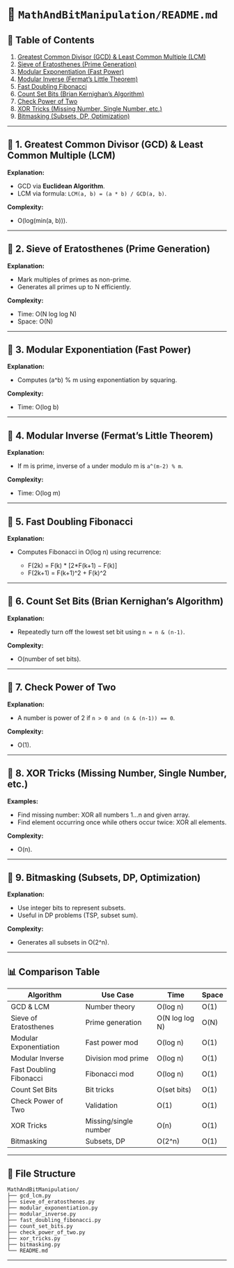 # 📂 `MathAndBitManipulation/README.md`

## 📑 Table of Contents

1. [Greatest Common Divisor (GCD) & Least Common Multiple (LCM)](#1-greatest-common-divisor-gcd--least-common-multiple-lcm)
2. [Sieve of Eratosthenes (Prime Generation)](#2-sieve-of-eratosthenes-prime-generation)
3. [Modular Exponentiation (Fast Power)](#3-modular-exponentiation-fast-power)
4. [Modular Inverse (Fermat’s Little Theorem)](#4-modular-inverse-fermats-little-theorem)
5. [Fast Doubling Fibonacci](#5-fast-doubling-fibonacci)
6. [Count Set Bits (Brian Kernighan’s Algorithm)](#6-count-set-bits-brian-kernighans-algorithm)
7. [Check Power of Two](#7-check-power-of-two)
8. [XOR Tricks (Missing Number, Single Number, etc.)](#8-xor-tricks-missing-number-single-number-etc)
9. [Bitmasking (Subsets, DP, Optimization)](#9-bitmasking-subsets-dp-optimization)

---

## 🔹 1. Greatest Common Divisor (GCD) & Least Common Multiple (LCM)

**Explanation:**

* GCD via **Euclidean Algorithm**.
* LCM via formula: `LCM(a, b) = (a * b) / GCD(a, b)`.

**Complexity:**

* O(log(min(a, b))).

---

## 🔹 2. Sieve of Eratosthenes (Prime Generation)

**Explanation:**

* Mark multiples of primes as non-prime.
* Generates all primes up to N efficiently.

**Complexity:**

* Time: O(N log log N)
* Space: O(N)

---

## 🔹 3. Modular Exponentiation (Fast Power)

**Explanation:**

* Computes (a^b) % m using exponentiation by squaring.

**Complexity:**

* Time: O(log b)

---

## 🔹 4. Modular Inverse (Fermat’s Little Theorem)

**Explanation:**

* If m is prime, inverse of `a` under modulo m is `a^(m-2) % m`.

**Complexity:**

* Time: O(log m)

---

## 🔹 5. Fast Doubling Fibonacci

**Explanation:**

* Computes Fibonacci in O(log n) using recurrence:

  * F(2k) = F(k) \* \[2\*F(k+1) − F(k)]
  * F(2k+1) = F(k+1)^2 + F(k)^2

---

## 🔹 6. Count Set Bits (Brian Kernighan’s Algorithm)

**Explanation:**

* Repeatedly turn off the lowest set bit using `n = n & (n-1)`.

**Complexity:**

* O(number of set bits).

---

## 🔹 7. Check Power of Two

**Explanation:**

* A number is power of 2 if `n > 0 and (n & (n-1)) == 0`.

**Complexity:**

* O(1).

---

## 🔹 8. XOR Tricks (Missing Number, Single Number, etc.)

**Examples:**

* Find missing number: XOR all numbers 1…n and given array.
* Find element occurring once while others occur twice: XOR all elements.

**Complexity:**

* O(n).

---

## 🔹 9. Bitmasking (Subsets, DP, Optimization)

**Explanation:**

* Use integer bits to represent subsets.
* Useful in DP problems (TSP, subset sum).

**Complexity:**

* Generates all subsets in O(2^n).

---

## 📊 Comparison Table

| Algorithm               | Use Case              | Time           | Space |
| ----------------------- | --------------------- | -------------- | ----- |
| GCD & LCM               | Number theory         | O(log n)       | O(1)  |
| Sieve of Eratosthenes   | Prime generation      | O(N log log N) | O(N)  |
| Modular Exponentiation  | Fast power mod        | O(log n)       | O(1)  |
| Modular Inverse         | Division mod prime    | O(log n)       | O(1)  |
| Fast Doubling Fibonacci | Fibonacci mod         | O(log n)       | O(1)  |
| Count Set Bits          | Bit tricks            | O(set bits)    | O(1)  |
| Check Power of Two      | Validation            | O(1)           | O(1)  |
| XOR Tricks              | Missing/single number | O(n)           | O(1)  |
| Bitmasking              | Subsets, DP           | O(2^n)         | O(1)  |

---

## 📂 File Structure

```
MathAndBitManipulation/
├── gcd_lcm.py
├── sieve_of_eratosthenes.py
├── modular_exponentiation.py
├── modular_inverse.py
├── fast_doubling_fibonacci.py
├── count_set_bits.py
├── check_power_of_two.py
├── xor_tricks.py
├── bitmasking.py
└── README.md
```

---
